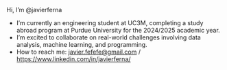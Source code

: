 Hi, I’m @javierferna
- I’m currently an engineering student at UC3M, completing a study abroad program at Purdue University for the 2024/2025 academic year.
- I’m excited to collaborate on real-world challenges involving data analysis, machine learning, and programming.
- How to reach me: javier.fefefe@gmail.com / https://www.linkedin.com/in/javierferna/

<!---
javierferna/javierferna is a ✨ special ✨ repository because its `README.md` (this file) appears on your GitHub profile.
You can click the Preview link to take a look at your changes.
--->
